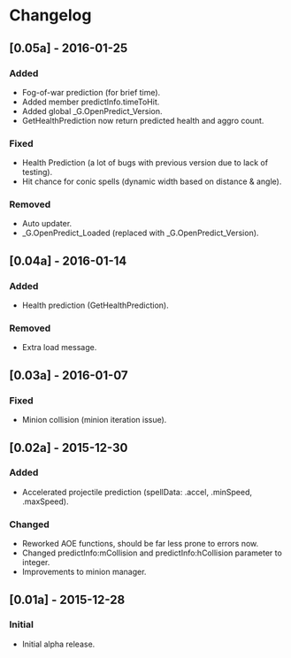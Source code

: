 # Changelog

## [0.05a] - 2016-01-25
### Added
- Fog-of-war prediction (for brief time).
- Added member predictInfo.timeToHit.
- Added global _G.OpenPredict_Version.
- GetHealthPrediction now return predicted health and aggro count.

### Fixed
- Health Prediction (a lot of bugs with previous version due to lack of testing).
- Hit chance for conic spells (dynamic width based on distance & angle).

### Removed
- Auto updater.
- _G.OpenPredict_Loaded (replaced with _G.OpenPredict_Version).

## [0.04a] - 2016-01-14
### Added
- Health prediction (GetHealthPrediction).

### Removed
- Extra load message.

## [0.03a] - 2016-01-07
### Fixed
- Minion collision (minion iteration issue).

## [0.02a] - 2015-12-30
### Added
- Accelerated projectile prediction (spellData: .accel, .minSpeed, .maxSpeed).

### Changed
- Reworked AOE functions, should be far less prone to errors now.
- Changed predictInfo:mCollision and predictInfo:hCollision parameter to integer.
- Improvements to minion manager.

## [0.01a] - 2015-12-28
### Initial
- Initial alpha release.
